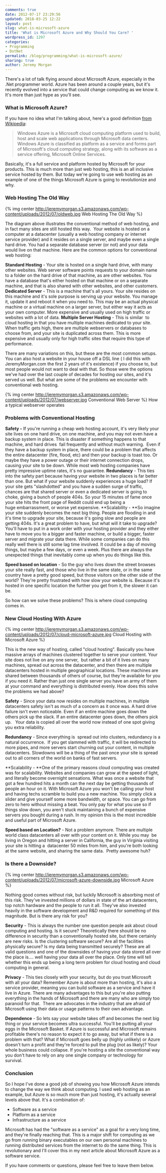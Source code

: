 ```yaml
---
comments: true
date: 2012-07-17 23:29:56
updated: 2018-03-25 12:22
layout: post
slug: what-is-microsoft-azure
title: 'What is Microsoft Azure and Why Should You Care? '
wordpress_id: 1297
categories:
- Programming
- DotNet
permalink: /blog/programming/what-is-microsoft-azure/
sharing: true
author: Jeremy Morgan
---
```


There's a lot of talk flying around about Microsoft Azure, especially in the .Net programmer world. Azure has been around a couple years, but it's recently evolved into a service that could change computing as we know it. It's more than just hype as you'll see.

<!-- more -->

### **What is Microsoft Azure?**

If you have no idea what I'm talking about, here's a good definition [from Wikipedia](http://en.wikipedia.org/wiki/Azure_Services_Platform):

> Windows Azure is a Microsoft cloud computing platform used to build, host and scale web applications through Microsoft data centers. Windows Azure is classified as platform as a service and forms part of Microsoft's cloud computing strategy, along with its software as a service offering, Microsoft Online Services.

Basically, it's a full service and platform hosted by Microsoft for your products. This is much more than just web hosting, this is an all inclusive service hosted by them. But today we're going to use web hosting as an example of one of the things Microsoft Azure is going to revolutionize and why.

### **Web Hosting The Old Way**

{% img center http://jeremymorgan.s3.amazonaws.com/wp-content/uploads/2012/07/oldweb.jpg Web Hosting The Old Way %}

The diagram above illustrates the conventional method of web hosting, and in fact many sites are still hosted this way.  Your website is hosted on a computer at a datacenter (usually a web hosting company or internet service provider) and it resides on a single server, and maybe even a single hard drive. You had a separate database server (or not) and your data would live on that machine. Here are the common options for conventional web hosting:

**Standard Hosting** - Your site is hosted on a single hard drive, with many other websites. Web server software points requests to your domain name to a folder on the hard drive of that machine, as are other websites. You have a database that's either hosted on that machine or on a separate machine, and that is also shared with other websites, and other customers.
**Dedicated Server** - This is a machine that's all yours. Your site resides on this machine and it's sole purpose is serving up your website. You manage it, update it and reboot it when you need to. This may be an actual physical machine or a virtual machine on a larger server, but either way it acts as your own computer. More expensive and usually used on high traffic or websites with a lot of data.
**Multiple Server Hosting** - This is similar  to cloud hosting in that you have multiple machines dedicated to your site. When traffic gets high, there are multiple webservers or databases to choose from, and your site is duplicated across them. This is more expensive and usually only for high traffic sites that require this type of performance.

There are many variations on this, but these are the most common setups. You can also host a website in your house off a DSL line ( I did this with JeremyMorgan.com the first 2 years of it's existence) if you choose to, but most people would not want to deal with that. So those were the options we've had over the last couple of decades for hosting our sites, and it's served us well. But what are some of the problems we encounter with conventional web hosting.

{% img center http://jeremymorgan.s3.amazonaws.com/wp-content/uploads/2012/07/webserver.jpg Conventional Web Server %}
How a typical webserver operates



### **Problems with Conventional Hosting**

**Safety -** If you're running a cheap web hosting account, it's very likely your site lives on one hard drive, on one machine, and you may not even have a backup system in place. This is disaster if something happens to that machine, and hard drives  fail frequently and without much warning.  Even if they have a backup system in place, there could be a problem that affects the entire datacenter (fire, flood, etc) and then your backup is toast too. Or maybe they have a power outage or their internet connection drops, causing your site to be down. While most web hosting companies have pretty impressive uptime rates, it's no guarantee.
**Redundancy** - This ties into the safety part because having your website in two places is far better than one. But what if your website suddenly experiences a huge load? If your site gets "slashdotted" and you have a sudden surge of traffic, chances are that shared server or even a dedicated server is going to choke, giving a bunch of people 404s. So your 15 minutes of fame once your site hits the front page of Reddit could end up being a huge embarrassment, or worse yet expensive.
**Scalability - **So imagine your site suddenly becomes the next big thing. People are flooding in and it's time to upgrade your site, because it's going slow and people are getting 404s. It's a great problem to have, but what will it take to upgrade? You'll have to put in a work order with your hosting provider and they either have to move you to a bigger and faster machine, or build a bigger, faster server and migrate your data there. While some companies can do this really well there is still some lag time involved. It could be a day of moving things, but maybe a few days, or even a week. Plus there are always the unexpected things that inevitably come up when you do things like this.

**Speed based on location** - So the guy who lives down the street browses your site really fast, and those who live in the same state, or in the same country have a pretty good speed, but those visitors on the other side of the world? They're pretty frustrated with how slow your website is. Because it's hosted in one specific location the further you get from it, the slower it can be.

So how can we solve these problems? This is where cloud computing comes in.

### **New Cloud Hosting With Azure**

{% img center http://jeremymorgan.s3.amazonaws.com/wp-content/uploads/2012/07/cloud-microsoft-azure.jpg Cloud Hosting with Microsoft Azure %}

This is the new way of hosting, called "cloud hosting". Basically you have massive arrays of machines clustered together to serve your content. Your site does not live on any one server,  but rather a bit of it lives on many machines, spread out across the datacenter, and then there are multiple datacenters hosted in multiple geographical locations. These machines are shared between thousands of others of course, but they're available for you if you need it. Rather than just one single server you have an army of them at your command and everything is distributed evenly. How does this solve the problems we had above?

**Safety** - Since your data now resides on multiple machines, in multiple datacenters safety isn't as much of a concern as it once was. A hard drive failure isn't even noticeable. Even if an entire machine goes down the others pick up the slack. If an entire datacenter goes down, the others pick up.   Your data is copied all over the world now instead of one spot giving you extra reliability.

**Redundancy** - Since everything is  spread out into clusters, redundancy is a natural occurrence.  If you get slammed with traffic, it will be redirected to more pipes, and more servers start churning out your content, in multiple datacenters. Slowdowns will be a thing of the past once your site is spread out to all corners of the world on banks of fast servers.

**Scalability - **One of the primary reasons cloud computing was created was for scalability. Websites and companies can grow at the speed of light, and literally become overnight sensations. What was once a website that got a few hundred hits a month can the next day be getting thousands of people an hour on it. With Microsoft Azure you won't be calling your host and having techs scramble to build you a new machine. You simply click a slider and give yourself some more bandwidth, or space. You can go from zero to hero without missing a beat. You only pay for what you use so if things slow down, you aren't stuck maintaining a bunch of expensive servers you bought during a rush. In my opinion this is the most incredible and useful part of Microsoft Azure.

**Speed based on Location?** - Not a problem anymore. There are multiple world class datacenters all over with your content on it. While you may  be living in Oregon and hitting a server in California, the guy in Virginia visiting your site is hitting a  datacenter 50 miles from him, and you're both looking at the same website, and sharing the same data.  Pretty awesome huh?

### **Is there a Downside?**

{% img center http://jeremymorgan.s3.amazonaws.com/wp-content/uploads/2012/07/microsoft-azure-downside.jpg Microsoft Azure %}

Nothing good comes without risk, but luckily Microsoft is absorbing most of this risk. They've invested millions of dollars in state of the art datacenters, top notch hardware and the people to run it all. They've also invested heavily in the software development and R&D required for something of this magnitude. But is there any risk for you?

**Security** - This is always the number one question people ask about cloud computing and hosting. Is it secure? Theoretically there should be no difference in security than a conventionally hosted site, but there certainly are new risks. Is the clustering software secure? Are all the facilities physically secure? Is my data being transmitted securely? These are all valid questions and one of the downsides of having your data stored all over the place is.... well having your data all over the place. Only time will tell whether this ends up being a long term problem for cloud hosting and cloud computing in general.

**Privacy**  - This ties closely with your security, but do you trust Microsoft with all your data? Remember Azure is about more than hosting, it's also a service provider, meaning you can build software as a service and have it live in Azure. There are many advantages to this but you're also putting everything in the hands of Microsoft and there are many who are simply too paranoid for that.  There are advocates in the industry that are afraid of Microsoft using their data or usage patterns to their own advantage.

**Dependence** - So lets say your website takes off and becomes the next big thing or your service becomes ultra successful. You'll be putting all your eggs in the Microsoft Basket. If Azure is successful and Microsoft remains profitable there's no reason to expect it to go away, but what if there is a problem with that? What if Microsoft goes belly up (highly unlikely) or Azure doesn't turn a profit and they're forced to pull the plug (not as likely)? Your whole business could collapse. If you're hosting a site the conventional way you don't have to rely on any one single company or technology for survival.

### **Conclusion**

So I hope I've done a good job of showing you how Microsoft Azure intends to change the way we think about computing. I used web hosting as an example, but Azure is so much more than just hosting, it's actually several levels above that. It's a combination of:

  * Software as a service
  * Platform as a service
  * Infrastructure as a service

Microsoft has had the "software as a service" as a goal for a very long time, and they're finally reaching that. This is a major shift for computing as we go from running binary executables on our own personal machines to running distributed services from the internet to do the same thing. This is revolutionary and I'll cover this in my next article about Microsoft Azure as a software service.

If you have comments or questions, please feel free to leave them below.